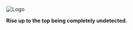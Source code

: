 <picture>
  <!-- Dark Mode -->
  <source media="(prefers-color-scheme: dark)" srcset="https://raw.githubusercontent.com/Zedion69/RISE/main/RISEDARK.png">
  
  <!-- Light Mode -->
  <source media="(prefers-color-scheme: light)" srcset="https://raw.githubusercontent.com/Zedion69/RISE/main/RISE.png">
  
  <!-- Fallback Image -->
  <img src="https://raw.githubusercontent.com/Zedion69/RISE/main/RISE_light.png" alt="Logo">
</picture>
<p><strong>Rise up to the top being completely undetected.</strong></p>
